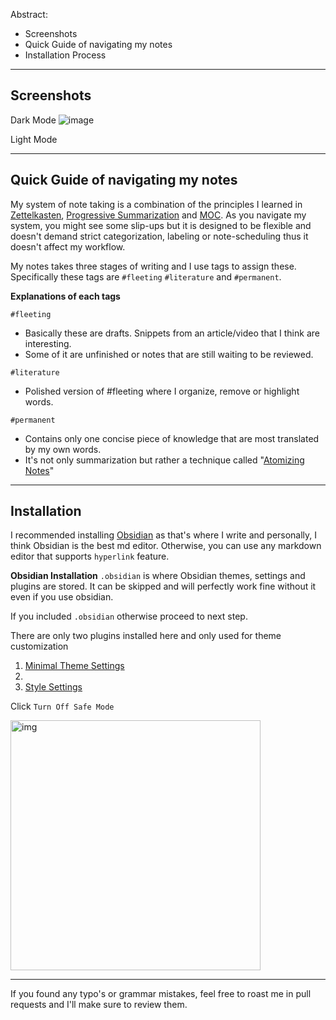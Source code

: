 Abstract:
- Screenshots
- Quick Guide of navigating my notes
- Installation Process

---
## Screenshots
Dark Mode
![image](https://user-images.githubusercontent.com/105108954/175243737-ea656a29-7057-4a95-aff8-9feaa0b78d51.png)

Light Mode


---
## Quick Guide of navigating my notes

My system of note taking is a combination of the principles I learned in [Zettelkasten](https://en.wikipedia.org/wiki/Zettelkasten), [Progressive Summarization](https://fortelabs.co/blog/series/ps/) and [MOC](https://medium.com/@nickmilo22/in-what-ways-can-we-form-useful-relationships-between-notes-9b9ec46973c6). As you navigate my system, you might see some slip-ups but it is designed to be flexible and doesn't demand strict categorization, labeling or note-scheduling thus it doesn't affect my workflow. 

My notes takes three stages of writing and I use tags to assign these. Specifically these tags are `#fleeting` `#literature` and `#permanent`.

**Explanations of each tags**

`#fleeting`
- Basically these are drafts. Snippets from an article/video that I think are interesting.
- Some of it are unfinished or notes that are still waiting to be reviewed.


`#literature`
- Polished version of #fleeting where I organize, remove or highlight words. 


`#permanent`
- Contains only one concise piece of knowledge that are most translated by my own words. 
- It's not only summarization but rather a technique called "[Atomizing Notes](https://neuron.zettel.page/atomic#:~:text=Zettelkasten%20notes%20are%20atomic%20and,idea%20and%20one%20idea%20only.)"


---
## Installation

I recommended installing [Obsidian](https://obsidian.md) as that's where I write and personally, I think Obsidian is the best md editor. Otherwise, you can use any markdown editor that supports `hyperlink` feature. 

**Obsidian Installation**
`.obsidian` is where Obsidian themes, settings and plugins are stored. It can be skipped and will perfectly work fine without it even if you use obsidian.

If you included `.obsidian` otherwise proceed to next step.

There are only two plugins installed here and only used for theme customization

1. [Minimal Theme Settings](https://github.com/kepano/obsidian-minimal-settings)
2. 
3. [Style Settings](https://github.com/mgmeyers/obsidian-style-settings)

Click `Turn Off Safe Mode`

<img src="https://user-images.githubusercontent.com/105108954/175248747-9a4da87d-b65d-43b9-bbb2-4d363f0478d9.png" alt="img" width="400"/>



---


If you found any typo's or grammar mistakes, feel free to roast me in pull requests and I'll make sure to review them. 

